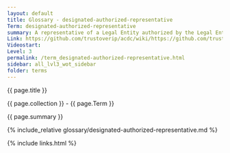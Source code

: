 ```yaml
---
layout: default
title: Glossary - designated-authorized-representative
Term: designated-authorized-representative
summary: A representative of a Legal Entity authorized by the Legal Entity to act officially on behalf of the Legal Entity.
Link: https://github.com/trustoverip/acdc/wiki/https://github.com/trustoverip/acdc/wiki/gleif
Videostart: 
Level: 3
permalink: /term_designated-authorized-representative.html
sidebar: all_lvl3_wot_sidebar
folder: terms
---
```


{{ page.title }}

{{ page.collection }} - {{ page.Term }}

   {{ page.summary }}

{% include_relative glossary/designated-authorized-representative.md %}

 {% include links.html %} 

